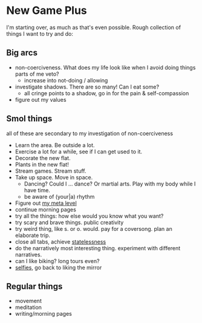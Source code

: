 # New Game Plus

I'm starting over, as much as that's even possible. Rough collection of things I want to try and do:

## Big arcs

- non-coerciveness. What does my life look like when I avoid doing things parts of me veto?
  - increase into not-doing / allowing
- investigate shadows. There are so many! Can I eat some?
  - all cringe points to a shadow, go in for the pain & self-compassion
- figure out my values


## Smol things

all of these are secondary to my investigation of non-coerciveness

- Learn the area. Be outside a lot.
- Exercise a lot for a while, see if I can get used to it.
- Decorate the new flat.
- Plants in the new flat!
- Stream games. Stream stuff.
- Take up space. Move in space.
  - Dancing? Could I … dance? Or martial arts. Play with my body while I have time.
  - be aware of (your|a) rhythm
- Figure out [my meta level](https://twitter.com/Malcolm_Ocean/status/1310984762522243074)
- continue morning pages
- try all the things: how else would you know what you want?
- try scary and brave things. public creativity
- try weird thing, like s. or o. would. pay for a coversong. plan an elaborate trip.
- close all tabs, achieve [statelessness](https://freedom.brick.do/7ac2607d-8e94-4f59-b5e8-8ceeb2f97b7c)
- do the narratively most interesting thing. experiment with different narratives.
- can I like biking? long tours even?
- [selfies](https://twitter.com/metaLulie/status/1264252734380834816), go back to liking the mirror

## Regular things

- movement
- meditation
- writing/morning pages
